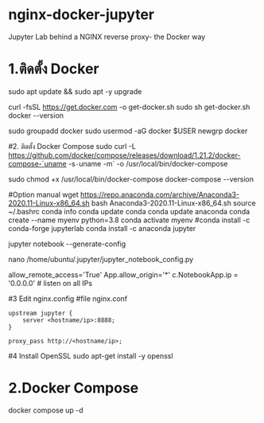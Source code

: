 # nginx-docker-jupyter
Jupyter Lab behind a NGINX reverse proxy- the Docker way

# 1.ติดตั้ง Docker
sudo apt update && sudo apt -y upgrade

curl -fsSL https://get.docker.com -o get-docker.sh
sudo sh get-docker.sh
docker --version

sudo groupadd docker
sudo usermod -aG docker $USER
newgrp docker

#2.  ติดตั้ง Docker Compose
sudo curl -L https://github.com/docker/compose/releases/download/1.21.2/docker-compose-`uname -s`-`uname -m` -o /usr/local/bin/docker-compose

sudo chmod +x /usr/local/bin/docker-compose
docker-compose --version


#Option manual
wget https://repo.anaconda.com/archive/Anaconda3-2020.11-Linux-x86_64.sh
bash Anaconda3-2020.11-Linux-x86_64.sh
source ~/.bashrc
conda info
conda update conda
conda update anaconda
conda create --name myenv python=3.8
conda activate myenv
#conda install -c conda-forge jupyterlab
conda install -c anaconda jupyter 

jupyter notebook --generate-config

nano  /home/ubuntu/.jupyter/jupyter_notebook_config.py

allow_remote_access='True'
App.allow_origin='*'
c.NotebookApp.ip = '0.0.0.0' # listen on all IPs 

#3 Edit nginx.config
#file nginx.conf 

    upstream jupyter {
        server <hostname/ip>:8888;
    }

    proxy_pass http://<hostname/ip>;
 
#4 Install OpenSSL
sudo apt-get install -y openssl

# 2.Docker Compose
docker compose up -d

